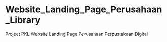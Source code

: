 # Website_Landing_Page_Perusahaan_Library
Project PKL Website Landing Page Perusahaan Perpustakaan Digital
